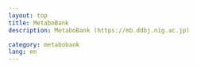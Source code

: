 ```yaml
---
layout: top
title: MetaboBank
description: MetaboBank (https://mb.ddbj.nig.ac.jp)

category: metabobank
lang: en
---
```


